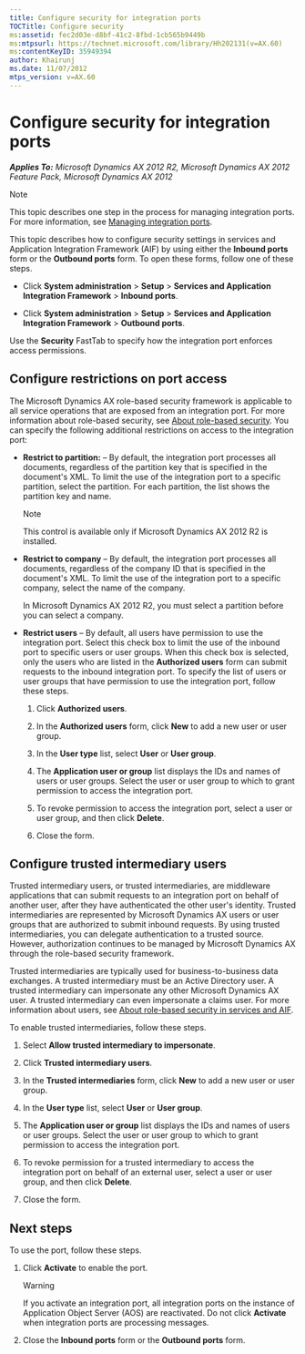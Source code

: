 ```yaml
---
title: Configure security for integration ports
TOCTitle: Configure security
ms:assetid: fec2d03e-d8bf-41c2-8fbd-1cb565b9449b
ms:mtpsurl: https://technet.microsoft.com/library/Hh202131(v=AX.60)
ms:contentKeyID: 35949394
author: Khairunj
ms.date: 11/07/2012
mtps_version: v=AX.60
---
```


# Configure security for integration ports 


_**Applies To:** Microsoft Dynamics AX 2012 R2, Microsoft Dynamics AX 2012 Feature Pack, Microsoft Dynamics AX 2012_


> [!NOTE]
> <P>This topic describes one step in the process for managing integration ports. For more information, see <A href="managing-integration-ports.md">Managing integration ports</A>.</P>



This topic describes how to configure security settings in services and Application Integration Framework (AIF) by using either the **Inbound ports** form or the **Outbound ports** form. To open these forms, follow one of these steps.

  - Click **System administration** \> **Setup** \> **Services and Application Integration Framework** \> **Inbound ports**.

  - Click **System administration** \> **Setup** \> **Services and Application Integration Framework** \> **Outbound ports**.

Use the **Security** FastTab to specify how the integration port enforces access permissions.

## Configure restrictions on port access

The Microsoft Dynamics AX role-based security framework is applicable to all service operations that are exposed from an integration port. For more information about role-based security, see [About role-based security](role-based-security-in-microsoft-dynamics-ax.md). You can specify the following additional restrictions on access to the integration port:

  - **Restrict to partition:** – By default, the integration port processes all documents, regardless of the partition key that is specified in the document's XML. To limit the use of the integration port to a specific partition, select the partition. For each partition, the list shows the partition key and name.
    

    > [!NOTE]
    > <P>This control is available only if Microsoft Dynamics AX 2012 R2 is installed.</P>



  - **Restrict to company** – By default, the integration port processes all documents, regardless of the company ID that is specified in the document's XML. To limit the use of the integration port to a specific company, select the name of the company.
    
    In Microsoft Dynamics AX 2012 R2, you must select a partition before you can select a company.

  - **Restrict users** – By default, all users have permission to use the integration port. Select this check box to limit the use of the inbound port to specific users or user groups. When this check box is selected, only the users who are listed in the **Authorized users** form can submit requests to the inbound integration port. To specify the list of users or user groups that have permission to use the integration port, follow these steps.
    
    1.  Click **Authorized users**.
    
    2.  In the **Authorized users** form, click **New** to add a new user or user group.
    
    3.  In the **User type** list, select **User** or **User group**.
    
    4.  The **Application user or group** list displays the IDs and names of users or user groups. Select the user or user group to which to grant permission to access the integration port.
    
    5.  To revoke permission to access the integration port, select a user or user group, and then click **Delete**.
    
    6.  Close the form.

## Configure trusted intermediary users

Trusted intermediary users, or trusted intermediaries, are middleware applications that can submit requests to an integration port on behalf of another user, after they have authenticated the other user's identity. Trusted intermediaries are represented by Microsoft Dynamics AX users or user groups that are authorized to submit inbound requests. By using trusted intermediaries, you can delegate authentication to a trusted source. However, authorization continues to be managed by Microsoft Dynamics AX through the role-based security framework.

Trusted intermediaries are typically used for business-to-business data exchanges. A trusted intermediary must be an Active Directory user. A trusted intermediary can impersonate any other Microsoft Dynamics AX user. A trusted intermediary can even impersonate a claims user. For more information about users, see [About role-based security in services and AIF](about-role-based-security-in-services-and-aif.md).

To enable trusted intermediaries, follow these steps.

1.  Select **Allow trusted intermediary to impersonate**.

2.  Click **Trusted intermediary users**.

3.  In the **Trusted intermediaries** form, click **New** to add a new user or user group.

4.  In the **User type** list, select **User** or **User group**.

5.  The **Application user or group** list displays the IDs and names of users or user groups. Select the user or user group to which to grant permission to access the integration port.

6.  To revoke permission for a trusted intermediary to access the integration port on behalf of an external user, select a user or user group, and then click **Delete**.

7.  Close the form.

## Next steps

To use the port, follow these steps.

1.  Click **Activate** to enable the port.
    

    > [!WARNING]
    > <P>If you activate an integration port, all integration ports on the instance of Application Object Server (AOS) are reactivated. Do not click <STRONG>Activate</STRONG> when integration ports are processing messages.</P>



2.  Close the **Inbound ports** form or the **Outbound ports** form.

